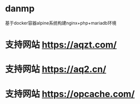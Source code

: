 # danmp
基于docker容器alpine系统构建nginx+php+mariadb环境

# 支持网站 https://aqzt.com/
# 支持网站 https://aq2.cn/
# 支持网站 https://opcache.com/
